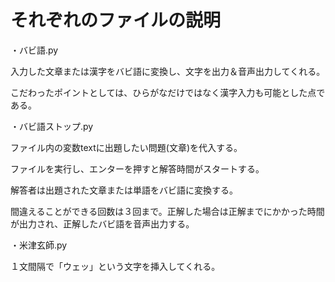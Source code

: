 # それぞれのファイルの説明

・バビ語.py

入力した文章または漢字をバビ語に変換し、文字を出力＆音声出力してくれる。

こだわったポイントとしては、ひらがなだけではなく漢字入力も可能とした点である。

・バビ語ストップ.py

ファイル内の変数textに出題したい問題(文章)を代入する。

ファイルを実行し、エンターを押すと解答時間がスタートする。

解答者は出題された文章または単語をバビ語に変換する。

間違えることができる回数は３回まで。正解した場合は正解までにかかった時間が出力され、正解したバビ語を音声出力する。

・米津玄師.py

１文間隔で「ウェッ」という文字を挿入してくれる。